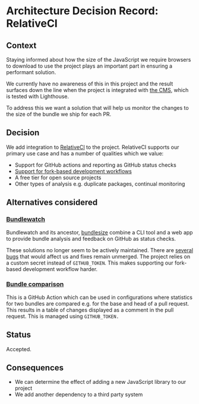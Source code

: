 # Architecture Decision Record: RelativeCI

## Context

Staying informed about how the size of the JavaScript we require browsers to
download to use the project plays an important part in ensuring a performant
solution.

We currently have no awareness of this in this project and the result surfaces
down the line when the project is integrated with [the CMS](dpl-cms), which is
tested with Lighthouse.

To address this we want a solution that will help us monitor the changes to the
size of the bundle we ship for each PR.

## Decision

We add integration to [RelativeCI](https://relative-ci.com/) to the project.
RelativeCI supports our primary use case and has a number of qualities which we
value:

- Support for GitHub actions and reporting as GitHub status checks
- [Support for fork-based development workflows](https://relative-ci.com/documentation/setup/agent/github-action/#workflow_run-event)
- A free tier for open source projects
- Other types of analysis e.g. duplicate packages, continual monitoring

## Alternatives considered

### [Bundlewatch](https://github.com/bundlewatch/bundlewatch)

Bundlewatch and its ancestor, [bundlesize](https://github.com/siddharthkp/bundlesize)
combine a CLI tool and a web app to provide bundle analysis and feedback on
GitHub as status checks.

These solutions no longer seem to be actively maintained. There are [several](https://github.com/bundlewatch/bundlewatch/issues/423)
[bugs](https://github.com/bundlewatch/bundlewatch/issues/422) that would affect
us and fixes remain unmerged. The project relies on a custom secret instead of
`GITHUB_TOKEN`. This makes supporting our fork-based development workflow
harder.

### [Bundle comparison](https://github.com/marketplace/actions/bundle-comparison)

This is a GitHub Action which can be used in configurations where statistics
for two bundles are compared e.g. for the base and head of a pull request. This
results in a table of changes displayed as a comment in the pull request.
This is managed using `GITHUB_TOKEN.`

## Status

Accepted.

## Consequences

- We can determine the effect of adding a new JavaScript library to our project
- We add another dependency to a third party system
